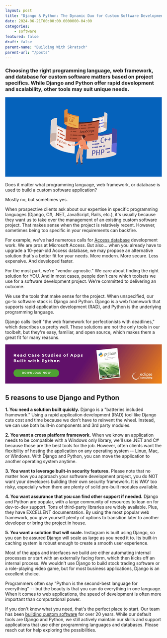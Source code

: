 ```yaml
---
layout: post
title: "Django & Python: The Dynamic Duo for Custom Software Development"
date: 2024-06-21T00:00:00.0000000-04:00
categories:
    - software
featured: false
draft: false
parent-name: "Building With Skratsch"
parent-url: "/posts"
---
```

### Choosing the right programming language, web framework, and database for custom software matters based on project specifics. While Django and Python offer rapid development and scalability, other tools may suit unique needs. 

![advance and how we respond afterward.](/images/post/Django-and-python.png)

Does it matter what programming language, web framework, or database is
used to build a custom software application?

Mostly no, but sometimes yes.

When prospective clients ask about our expertise in specific programming
languages (Django, C#, .NET, JavaScript, Rails, etc.), it's usually
because they want us to take over the management of an existing custom
software project. That makes sense when the project is relatively
recent. However, sometimes being too specific in your requirements can
backfire.

For example, we've had numerous calls for [Access database](/software/ms-access-databases-make-the-move) development work. We are pros at Microsoft Access. But
also... when you already have to upgrade a 10-year-old Access database,
we may propose an alternative solution that's a better fit for your
needs. More modern. More secure. Less expensive. And developed faster.

For the most part, we're "vendor agnostic." We care about finding the
right solution for YOU. And in most cases, people don't care which
toolsets we use for a software development project. We're committed to
delivering an outcome.

We use the tools that make sense for the project. When unspecified, our
go-to software stack is Django and Python. Django is a web framework
that supports rapid application development (RAD), and Python is the
underlying programming language.

Django calls itself "the web framework for perfectionists with
deadlines," which describes us pretty well. These solutions are not the
only tools in our toolbelt, but they're easy, familiar, and open source,
which makes them a great fit for many reasons.


[![python CTA 2](/images/post/python-CTA-2.png)](/assets/docs/PythonBrochure_20150309_17-56-00RZ107-DL.pdf)

## 5 reasons to use Django and Python

**1. You need a solution built quickly.** Django is a "batteries
included framework." Using a rapid application development (RAD) tool
like Django cuts cost and time because we don't have to reinvent the
wheel. Instead, we can use both built-in components and 3rd party
modules.

**2. You want a cross platform framework.** When we know an application
needs to be compatible with a Windows only library, we'll use .NET and
C# because those are the best tools for the job. However, often clients
want the flexibility of hosting the application on any operating system
-- Linux, Mac, or Windows. With Django and Python, you can move the
application to another operating system anytime.

**3. You want to leverage built-in security features.** Please note that
no matter how you approach your software development project, you do NOT
want your developers building their own security framework. It is WAY
too risky, especially when there are plenty of solid pre-built modules
available.

**4. You want assurance that you can find other support if needed.**
Django and Python are popular, with a large community of resources to
lean on for dev-to-dev support. Tons of third-party libraries are widely
available. Plus, they have EXCELLENT documentation. By using the most
popular web framework, you give yourself plenty of options to transition
later to another developer or bring the project in house.

**5. You want a solution that will scale.** Instagram is built using
Django, so you can be assured Django will scale as large as you need it
to. Its built-in caching system is robust enough to create a smooth user
experience.

Most of the apps and interfaces we build are either automating internal
processes or start with an externally facing form, which then kicks off
an internal process. We wouldn't use Django to build stock trading
software or a role-playing video game, but for most business
applications, Django is an excellent choice.

Programmers often say "Python is the second-best language for
everything" -- but the beauty is that you can do everything in one
language. When it comes to web applications, the speed of development is
often more important than computational power.

If you don't know what you need, that's the perfect place to start. Our
team has been [building custom software](/software-developmen/development) for over 20 years. While our default tools are Django
and Python, we still actively maintain our skills and support
applications that use other programming languages and databases. Please
reach out for help exploring the possibilities.